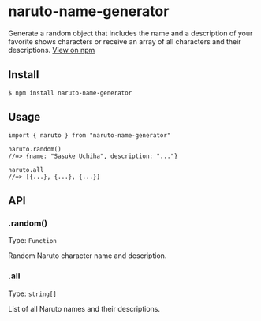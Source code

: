 # naruto-name-generator
Generate a random object that includes the name and a description of your favorite shows characters or receive an array of all characters and their descriptions. 
[View on npm](https://www.npmjs.com/package/naruto-name-generator)

## Install
```$ npm install naruto-name-generator```

## Usage
```
import { naruto } from "naruto-name-generator"

naruto.random()
//=> {name: "Sasuke Uchiha", description: "..."}

naruto.all
//=> [{...}, {...}, {...}]
```
## API
### .random()
Type: ```Function```

Random Naruto character name and description.

### .all
Type: ```string[]```

List of all Naruto names and their descriptions.
